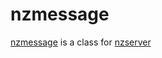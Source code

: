 # nzmessage
[nzmessage](https://jebance.github.io/nzmessage/) is a class for [nzserver](https://jebance.github.io/nzserver/)
